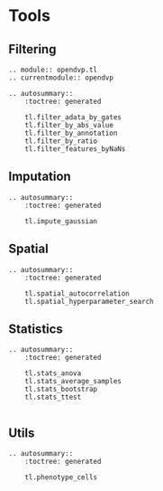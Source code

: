 # Tools

## Filtering
```{eval-rst}
.. module:: opendvp.tl
.. currentmodule:: opendvp

.. autosummary::
    :toctree: generated
    
    tl.filter_adata_by_gates
    tl.filter_by_abs_value
    tl.filter_by_annotation
    tl.filter_by_ratio
    tl.filter_features_byNaNs
```

## Imputation
```{eval-rst}
.. autosummary::
    :toctree: generated

    tl.impute_gaussian
```

## Spatial
```{eval-rst}
.. autosummary::
    :toctree: generated

    tl.spatial_autocorrelation
    tl.spatial_hyperparameter_search
```

## Statistics
```{eval-rst}
.. autosummary::
    :toctree: generated

    tl.stats_anova
    tl.stats_average_samples
    tl.stats_bootstrap
    tl.stats_ttest
    
```


## Utils
```{eval-rst}
.. autosummary::
    :toctree: generated

    tl.phenotype_cells
```
